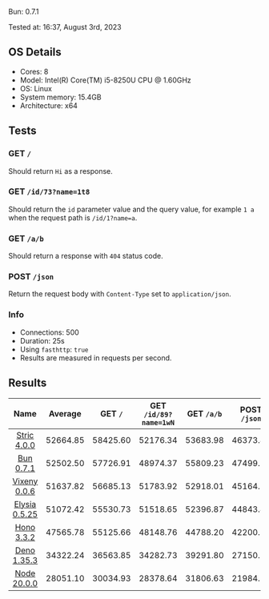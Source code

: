 Bun: 0.7.1

Tested at: 16:37, August 3rd, 2023

## OS Details
- Cores: 8
- Model: Intel(R) Core(TM) i5-8250U CPU @ 1.60GHz
- OS: Linux
- System memory: 15.4GB
- Architecture: x64
## Tests
### GET `/`
Should return `Hi` as a response.
### GET `/id/73?name=1t8`
Should return the `id` parameter value and the query value, for example `1 a` when the request path is `/id/1?name=a`.
### GET `/a/b`
Should return a response with `404` status code.
### POST `/json`
Return the request body with `Content-Type` set to `application/json`.
### Info
- Connections: 500
- Duration: 25s
- Using `fasthttp`: `true`
- Results are measured in requests per second.

## Results
| Name | Average | GET `/` | GET `/id/89?name=1wN` | GET `/a/b` | POST `/json` |
|  :---: | :---: | :---: | :---: | :---: | :---: |
| [Stric 4.0.0](/results/Stric) | 52664.85 | 58425.60 | 52176.34 | 53683.98 | 46373.47 |
| [Bun 0.7.1](/results/Bun) | 52502.50 | 57726.91 | 48974.37 | 55809.23 | 47499.50 |
| [Vixeny 0.0.6](/results/Vixeny) | 51637.82 | 56685.13 | 51783.92 | 52918.01 | 45164.21 |
| [Elysia 0.5.25](/results/Elysia) | 51072.42 | 55530.73 | 51518.65 | 52396.87 | 44843.42 |
| [Hono 3.3.2](/results/Hono) | 47565.78 | 55125.66 | 48148.76 | 44788.20 | 42200.52 |
| [Deno 1.35.3](/results/Deno) | 34322.24 | 36563.85 | 34282.73 | 39291.80 | 27150.59 |
| [Node 20.0.0](/results/Node) | 28051.10 | 30034.93 | 28378.64 | 31806.63 | 21984.18 |